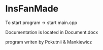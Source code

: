 # InsFanMade

To start program -> start main.cpp

Documentation is located in Document.docx

program writen by Pokutnii & Mankiewicz
